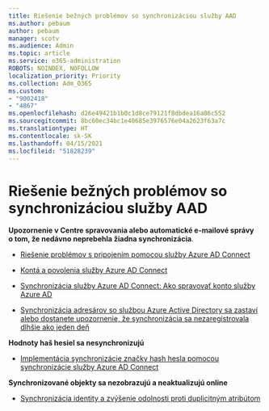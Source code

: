 ```yaml
---
title: Riešenie bežných problémov so synchronizáciou služby AAD
ms.author: pebaum
author: pebaum
manager: scotv
ms.audience: Admin
ms.topic: article
ms.service: o365-administration
ROBOTS: NOINDEX, NOFOLLOW
localization_priority: Priority
ms.collection: Adm_O365
ms.custom:
- "9002418"
- "4867"
ms.openlocfilehash: d26e49421b1b0c1d8ce79121f8dbdea16a06c552
ms.sourcegitcommit: 8bc60ec34bc1e40685e3976576e04a2623f63a7c
ms.translationtype: HT
ms.contentlocale: sk-SK
ms.lasthandoff: 04/15/2021
ms.locfileid: "51828239"
---
```

# <a name="solutions-to-common-aad-synchronization-problems"></a>Riešenie bežných problémov so synchronizáciou služby AAD

**Upozornenie v Centre spravovania alebo automatické e-mailové správy o tom, že nedávno neprebehla žiadna synchronizácia**.

- [Riešenie problémov s pripojením pomocou služby Azure AD Connect](https://docs.microsoft.com/azure/active-directory/hybrid/tshoot-connect-connectivity)

- [Kontá a povolenia služby Azure AD Connect](https://go.microsoft.com/fwlink/p/?LinkId=820598)

- [Synchronizácia služby Azure AD Connect: Ako spravovať konto služby Azure AD](https://docs.microsoft.com/azure/active-directory/hybrid/how-to-connect-azureadaccount)

- [Synchronizácia adresárov so službou Azure Active Directory sa zastaví alebo dostanete upozornenie, že synchronizácia sa nezaregistrovala dlhšie ako jeden deň](https://support.microsoft.com/help/2882421/directory-synchronization-to-azure-active-directory-stops-or-you-re-warned-that-sync-hasn-t-registered-in-more-than-a-day)
 
**Hodnoty haš hesiel sa nesynchronizujú**

- [Implementácia synchronizácie značky hash hesla pomocou synchronizácie služby Azure AD Connect](https://docs.microsoft.com/azure/active-directory/hybrid/how-to-connect-password-hash-synchronization)

**Synchronizované objekty sa nezobrazujú a neaktualizujú online**

- [Synchronizácia identity a zvýšenie odolnosti proti duplicitným atribútom](https://docs.microsoft.com/azure/active-directory/hybrid/how-to-connect-syncservice-duplicate-attribute-resiliency)
